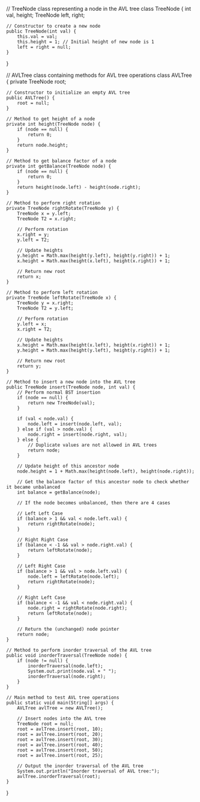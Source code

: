 // TreeNode class representing a node in the AVL tree
class TreeNode {
    int val, height;
    TreeNode left, right;

    // Constructor to create a new node
    public TreeNode(int val) {
        this.val = val;
        this.height = 1; // Initial height of new node is 1
        left = right = null;
    }
}

// AVLTree class containing methods for AVL tree operations
class AVLTree {
    private TreeNode root;

    // Constructor to initialize an empty AVL tree
    public AVLTree() {
        root = null;
    }

    // Method to get height of a node
    private int height(TreeNode node) {
        if (node == null) {
            return 0;
        }
        return node.height;
    }

    // Method to get balance factor of a node
    private int getBalance(TreeNode node) {
        if (node == null) {
            return 0;
        }
        return height(node.left) - height(node.right);
    }

    // Method to perform right rotation
    private TreeNode rightRotate(TreeNode y) {
        TreeNode x = y.left;
        TreeNode T2 = x.right;

        // Perform rotation
        x.right = y;
        y.left = T2;

        // Update heights
        y.height = Math.max(height(y.left), height(y.right)) + 1;
        x.height = Math.max(height(x.left), height(x.right)) + 1;

        // Return new root
        return x;
    }

    // Method to perform left rotation
    private TreeNode leftRotate(TreeNode x) {
        TreeNode y = x.right;
        TreeNode T2 = y.left;

        // Perform rotation
        y.left = x;
        x.right = T2;

        // Update heights
        x.height = Math.max(height(x.left), height(x.right)) + 1;
        y.height = Math.max(height(y.left), height(y.right)) + 1;

        // Return new root
        return y;
    }

    // Method to insert a new node into the AVL tree
    public TreeNode insert(TreeNode node, int val) {
        // Perform normal BST insertion
        if (node == null) {
            return new TreeNode(val);
        }

        if (val < node.val) {
            node.left = insert(node.left, val);
        } else if (val > node.val) {
            node.right = insert(node.right, val);
        } else {
            // Duplicate values are not allowed in AVL trees
            return node;
        }

        // Update height of this ancestor node
        node.height = 1 + Math.max(height(node.left), height(node.right));

        // Get the balance factor of this ancestor node to check whether it became unbalanced
        int balance = getBalance(node);

        // If the node becomes unbalanced, then there are 4 cases

        // Left Left Case
        if (balance > 1 && val < node.left.val) {
            return rightRotate(node);
        }

        // Right Right Case
        if (balance < -1 && val > node.right.val) {
            return leftRotate(node);
        }

        // Left Right Case
        if (balance > 1 && val > node.left.val) {
            node.left = leftRotate(node.left);
            return rightRotate(node);
        }

        // Right Left Case
        if (balance < -1 && val < node.right.val) {
            node.right = rightRotate(node.right);
            return leftRotate(node);
        }

        // Return the (unchanged) node pointer
        return node;
    }

    // Method to perform inorder traversal of the AVL tree
    public void inorderTraversal(TreeNode node) {
        if (node != null) {
            inorderTraversal(node.left);
            System.out.print(node.val + " ");
            inorderTraversal(node.right);
        }
    }

    // Main method to test AVL tree operations
    public static void main(String[] args) {
        AVLTree avlTree = new AVLTree();

        // Insert nodes into the AVL tree
        TreeNode root = null;
        root = avlTree.insert(root, 10);
        root = avlTree.insert(root, 20);
        root = avlTree.insert(root, 30);
        root = avlTree.insert(root, 40);
        root = avlTree.insert(root, 50);
        root = avlTree.insert(root, 25);

        // Output the inorder traversal of the AVL tree
        System.out.println("Inorder traversal of AVL tree:");
        avlTree.inorderTraversal(root);
    }
}
